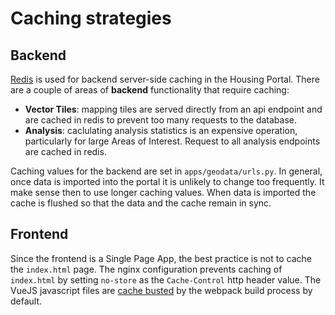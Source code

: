 # Caching strategies

## Backend

[Redis](https://redis.io/) is used for backend server-side caching in the Housing Portal. There are a couple of areas of **backend** functionality that require caching:

- **Vector Tiles**: mapping tiles are served directly from an api endpoint and are cached in redis to prevent too many requests to the database.
- **Analysis**: caclulating analysis statistics is an expensive operation, particularly for large Areas of Interest. Request to all analysis endpoints are cached in redis.

Caching values for the backend are set in `apps/geodata/urls.py`. In general, once data is imported into the portal it is unlikely to change too frequently. It make sense then to use longer caching values. When data is imported the cache is flushed so that the data and the cache remain in sync.

## Frontend

Since the frontend is a Single Page App, the best practice is not to cache the `index.html` page. The nginx configuration prevents caching of `index.html` by setting `no-store` as the `Cache-Control` http header value. The VueJS javascript files are [cache busted](https://www.keycdn.com/support/what-is-cache-busting#:~:text=Cache%20busting%20solves%20the%20browser,server%20for%20the%20new%20file.) by the webpack build process by default.
